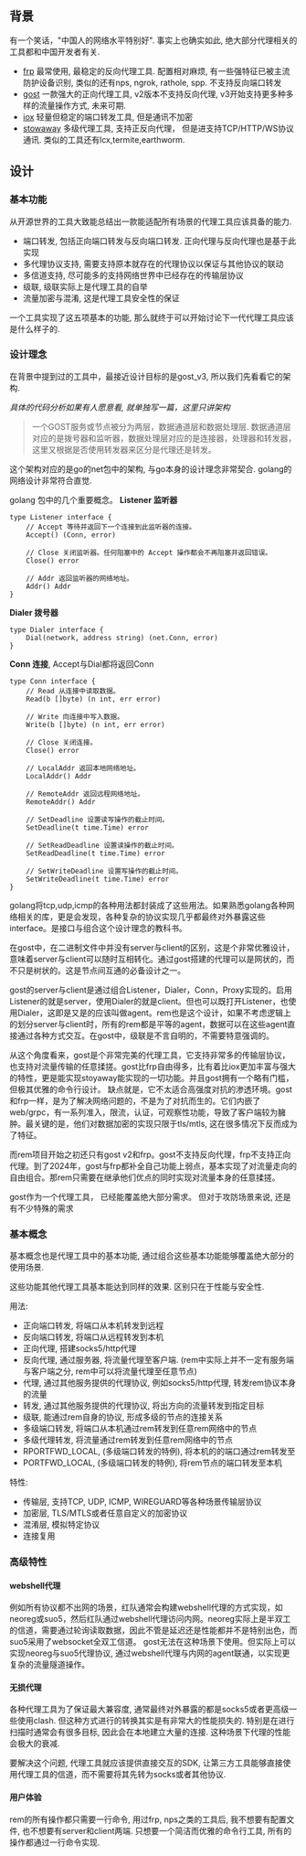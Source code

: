 

## 背景

有一个笑话，"中国人的网络水平特别好". 事实上也确实如此, 绝大部分代理相关的工具都和中国开发者有关.

* [frp](https://github.com/fatedier/frp) 最常使用, 最稳定的反向代理工具. 配置相对麻烦, 有一些强特征已被主流防护设备识别, 类似的还有nps, ngrok, rathole, spp. 不支持反向端口转发
* [gost](https://github.com/go-gost/gost) 一款强大的正向代理工具, v2版本不支持反向代理, v3开始支持更多种多样的流量操作方式, 未来可期.
* [iox](https://github.com/EddieIvan01/iox) 轻量但稳定的端口转发工具, 但是通讯不加密
* [stowaway](https://github.com/ph4ntonn/Stowaway) 多级代理工具, 支持正反向代理， 但是进支持TCP/HTTP/WS协议通讯. 类似的工具还有lcx,termite,earthworm.


## 设计

### 基本功能

从开源世界的工具大致能总结出一款能适配所有场景的代理工具应该具备的能力. 

* 端口转发, 包括正向端口转发与反向端口转发. 正向代理与反向代理也是基于此实现
* 多代理协议支持, 需要支持原本就存在的代理协议以保证与其他协议的联动
* 多信道支持, 尽可能多的支持网络世界中已经存在的传输层协议
* 级联, 级联实际上是代理工具的自举
* 流量加密与混淆, 这是代理工具安全性的保证

一个工具实现了这五项基本的功能, 那么就终于可以开始讨论下一代代理工具应该是什么样子的.

### 设计理念

在背景中提到过的工具中，最接近设计目标的是gost_v3, 所以我们先看看它的架构.

*具体的代码分析如果有人愿意看, 就单独写一篇，这里只讲架构*

> 一个GOST服务或节点被分为两层，数据通道层和数据处理层. 数据通道层对应的是拨号器和监听器，数据处理层对应的是连接器，处理器和转发器，这里又根据是否使用转发器来区分是代理还是转发。

这个架构对应的是go的net包中的架构, 与go本身的设计理念非常契合. golang的网络设计非常符合直觉.

golang 包中的几个重要概念。
**Listener 监听器**

```
type Listener interface {
    // Accept 等待并返回下一个连接到此监听器的连接。
    Accept() (Conn, error)
    
    // Close 关闭监听器。任何阻塞中的 Accept 操作都会不再阻塞并返回错误。
    Close() error
    
    // Addr 返回监听器的网络地址。
    Addr() Addr
}
```

**Dialer 拨号器**

```
type Dialer interface {
    Dial(network, address string) (net.Conn, error)
}
```

**Conn 连接**, Accept与Dial都将返回Conn

```
type Conn interface {
    // Read 从连接中读取数据。
    Read(b []byte) (n int, err error)
    
    // Write 向连接中写入数据。
    Write(b []byte) (n int, err error)
    
    // Close 关闭连接。
    Close() error
    
    // LocalAddr 返回本地网络地址。
    LocalAddr() Addr
    
    // RemoteAddr 返回远程网络地址。
    RemoteAddr() Addr
    
    // SetDeadline 设置读写操作的截止时间。
    SetDeadline(t time.Time) error
    
    // SetReadDeadline 设置读操作的截止时间。
    SetReadDeadline(t time.Time) error
    
    // SetWriteDeadline 设置写操作的截止时间。
    SetWriteDeadline(t time.Time) error
}
```


golang将tcp,udp,icmp的各种用法都封装成了这些用法。如果熟悉golang各种网络相关的库，更是会发现，各种复杂的协议实现几乎都最终对外暴露这些interface。是接口与组合这个设计理念的教科书。

在gost中，在二进制文件中并没有server与client的区别，这是个非常优雅设计，意味着server与client可以随时互相转化。通过gost搭建的代理可以是网状的，而不只是树状的。这是节点间互通的必备设计之一。

gost的server与client是通过组合Listener，Dialer，Conn，Proxy实现的。启用Listener的就是server，使用Dialer的就是client。但也可以既打开Listener，也使用Dialer，这即是又是的应该叫做agent。rem也是这个设计，如果不考虑逻辑上的划分server与client时，所有的rem都是平等的agent，数据可以在这些agent直接通过各种方式交互。在gost中，级联是不言自明的，不需要特意强调的。

从这个角度看来，gost是个非常完美的代理工具，它支持非常多的传输层协议，也支持对流量传输的任意揉搓。gost比frp自由得多，比有着比iox更加丰富与强大的特性，更是能实现stoyaway能实现的一切功能。并且gost拥有一个略有门槛，但极其优雅的命令行设计。
缺点就是，它不太适合高强度对抗的渗透环境。gost和frp一样，是为了解决网络问题的，不是为了对抗而生的。它们内嵌了web/grpc，有一系列准入，限流，认证，可观察性功能，导致了客户端较为臃肿。最关键的是，他们对数据加密的实现只限于tls/mtls, 这在很多情况下反而成为了特征。

而rem项目开始之初还只有gost v2和frp。gost不支持反向代理，frp不支持正向代理。到了2024年，gost与frp都补全自己功能上弱点，基本实现了对流量走向的自由组合。那rem只需要在继承他们优点的同时实现对流量本身的任意揉搓。

gost作为一个代理工具， 已经能覆盖绝大部分需求。 但对于攻防场景来说, 还是有不少特殊的需求

### 基本概念

基本概念也是代理工具中的基本功能, 通过组合这些基本功能能够覆盖绝大部分的使用场景. 

这些功能其他代理工具基本能达到同样的效果. 区别只在于性能与安全性.

用法:

* 正向端口转发, 将端口从本机转发到远程
* 反向端口转发,  将端口从远程转发到本机
* 正向代理, 搭建socks5/http代理
* 反向代理, 通过服务器, 将流量代理至客户端. (rem中实际上并不一定有服务端与客户端之分, rem中可以将流量代理至任意节点)
* 代理, 通过其他服务提供的代理协议, 例如socks5/http代理, 转发rem协议本身的流量
* 转发, 通过其他服务提供的代理协议, 将出方向的流量转发到指定目标
* 级联, 能通过rem自身的协议, 形成多级的节点的连接关系
* 多级端口转发,  将端口从本机通过rem转发到任意rem网络中的节点
* 多级代理转发, 将流量通过rem转发到任意rem网络中的节点
* RPORTFWD_LOCAL, (多级端口转发的特例), 将本机的的端口通过rem转发至
* PORTFWD_LOCAL,  (多级端口转发的特例), 将rem节点的端口转发至本机

特性:

* 传输层, 支持TCP, UDP, ICMP, WIREGUARD等各种场景传输层协议
* 加密层, TLS/MTLS或者任意自定义的加密协议
* 混淆层, 模拟特定协议
* 连接复用

### 高级特性

#### webshell代理

例如所有协议都不出网的场景，红队通常会构建webshell代理的方式实现，如neoreg或suo5，然后红队通过webshell代理访问内网。neoreg实际上是半双工的信道，需要通过轮询读取数据，因此不管是延迟还是性能都并不是特别出色，而suo5采用了websocket全双工信道。 gost无法在这种场景下使用。但实际上可以实现neoreg与suo5代理协议, 通过webshell代理与内网的agent联通，以实现更复杂的流量隧道操作。

#### 无损代理

各种代理工具为了保证最大兼容度, 通常最终对外暴露的都是socks5或者更高级一些使用clash. 但这种方式进行的转换其实是有非常大的性能损失的.  特别是在进行扫描时通常会有很多目标, 因此会在本地建立大量的连接. 这种场景下代理的性能会极大的衰减.

要解决这个问题, 代理工具就应该提供直接交互的SDK, 让第三方工具能够直接使用代理工具的信道，而不需要将其先转为socks或者其他协议.

#### 用户体验

rem的所有操作都只需要一行命令, 用过frp, nps之类的工具后, 我不想要有配置文件, 也不想要有server和client两端. 只想要一个简洁而优雅的命令行工具, 所有的操作都通过一行命令实现. 
